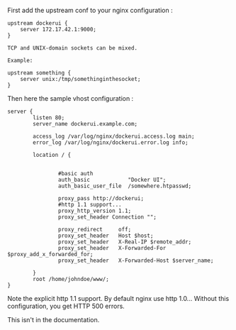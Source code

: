 First add the upstream conf to your nginx configuration :
```
upstream dockerui {
    server 172.17.42.1:9000;
}
```

```
TCP and UNIX-domain sockets can be mixed.

Example:

upstream something {
    server unix:/tmp/somethinginthesocket;
}
```

Then here the sample vhost configuration : 

```
server {
        listen 80;
        server_name dockerui.example.com;

        access_log /var/log/nginx/dockerui.access.log main;
        error_log /var/log/nginx/dockerui.error.log info;

        location / {
 

                #basic auth
                auth_basic            "Docker UI";
                auth_basic_user_file  /somewhere.htpasswd;

                proxy_pass http://dockerui;
                #http 1.1 support...
                proxy_http_version 1.1;
                proxy_set_header Connection "";

                proxy_redirect     off;
                proxy_set_header   Host $host;
                proxy_set_header   X-Real-IP $remote_addr;
                proxy_set_header   X-Forwarded-For $proxy_add_x_forwarded_for;
                proxy_set_header   X-Forwarded-Host $server_name;

        }
        root /home/johndoe/www/;
}

```

Note the explicit http 1.1 support. By default nginx use http 1.0...
Without this configuration, you get HTTP 500 errors.

This isn't in the documentation.